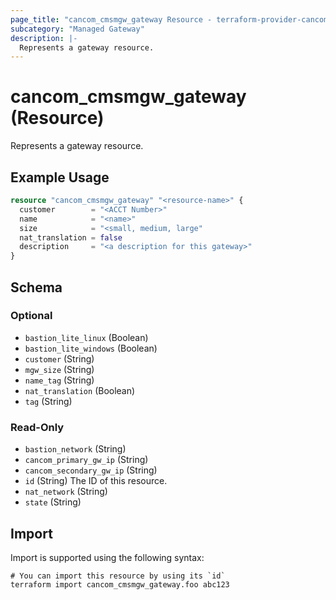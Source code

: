 ```yaml
---
page_title: "cancom_cmsmgw_gateway Resource - terraform-provider-cancom"
subcategory: "Managed Gateway"
description: |-
  Represents a gateway resource.
---
```


# cancom_cmsmgw_gateway (Resource)

Represents a gateway resource.

## Example Usage

```terraform
resource "cancom_cmsmgw_gateway" "<resource-name>" {
  customer        = "<ACCT Number>"
  name            = "<name>"
  size            = "<small, medium, large"
  nat_translation = false
  description     = "<a description for this gateway>"
}
```

<!-- schema generated by tfplugindocs -->
## Schema

### Optional

- `bastion_lite_linux` (Boolean)
- `bastion_lite_windows` (Boolean)
- `customer` (String)
- `mgw_size` (String)
- `name_tag` (String)
- `nat_translation` (Boolean)
- `tag` (String)

### Read-Only

- `bastion_network` (String)
- `cancom_primary_gw_ip` (String)
- `cancom_secondary_gw_ip` (String)
- `id` (String) The ID of this resource.
- `nat_network` (String)
- `state` (String)

## Import

Import is supported using the following syntax:

```shell
# You can import this resource by using its `id`
terraform import cancom_cmsmgw_gateway.foo abc123
```